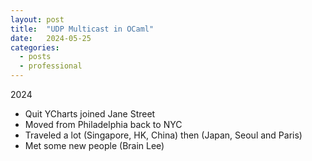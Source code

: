 ```yaml
---
layout: post
title:  "UDP Multicast in OCaml"
date:   2024-05-25
categories: 
  - posts
  - professional
---
```


2024

- Quit YCharts joined Jane Street
- Moved from Philadelphia back to NYC
- Traveled a lot (Singapore, HK, China) then (Japan, Seoul and Paris)
- Met some new people (Brain Lee)
